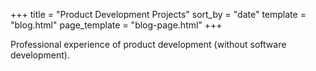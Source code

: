 +++
title = "Product Development Projects"
sort_by = "date"
template = "blog.html"
page_template = "blog-page.html"
+++

Professional experience of product development (without software development).
